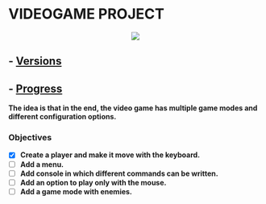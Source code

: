 # VIDEOGAME PROJECT

<p align="center"> <img src="https://i.ibb.co/GRNb5p3/6.png"> <p align="center">

## - [Versions](https://github.com/14G001/Videogame/releases)
## - [Progress](https://github.com/14G001/Videogame/tags)

**The idea is that in the end, the video game has multiple game modes and different configuration options.**

### Objectives
- [x] **Create a player and make it move with the keyboard.**
- [ ] **Add a menu.**
- [ ] **Add console in which different commands can be written.**
- [ ] **Add an option to play only with the mouse.**
- [ ] **Add a game mode with enemies.**
